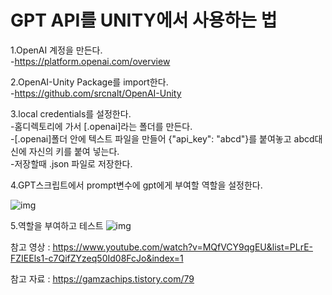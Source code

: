 # GPT API를 UNITY에서 사용하는 법
1.OpenAI 계정을 만든다.<br>
-https://platform.openai.com/overview <br>

2.OpenAI-Unity Package를 import한다.<br>
-https://github.com/srcnalt/OpenAI-Unity <br>

3.local credentials를 설정한다.<br>
-홈디렉토리에 가서 [.openai]라는 폴더를 만든다.<br>
-[.openai]폴더 안에 텍스트 파일을 만들어 {"api_key": "abcd"}를 붙여놓고 abcd대신에 자신의 키를 붙여 넣는다.<br>
-저장할때 .json 파일로 저장한다.

4.GPT스크립트에서 prompt변수에 gpt에게 부여할 역할을 설정한다.

![img](https://img1.daumcdn.net/thumb/R1280x0/?scode=mtistory2&fname=https%3A%2F%2Fblog.kakaocdn.net%2Fdn%2FYS19l%2Fbtsg9DnUPqv%2F0EbnLrkJYBEEjzTnyn2fDk%2Fimg.png)

5.역할을 부여하고 테스트
![img](https://img1.daumcdn.net/thumb/R1280x0/?scode=mtistory2&fname=https%3A%2F%2Fblog.kakaocdn.net%2Fdn%2FoQH2p%2Fbtsg95Les9v%2FqIi7sVK4ViPNvKPw6ELha0%2Fimg.png)

참고 영상 : https://www.youtube.com/watch?v=MQfVCY9qgEU&list=PLrE-FZIEEls1-c7QifZYzeq50Id08FcJo&index=1

참고 자료 : https://gamzachips.tistory.com/79